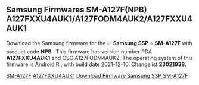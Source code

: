 <h2>Samsung Firmwares SM-A127F(NPB) A127FXXU4AUK1/A127FODM4AUK2/A127FXXU4AUK1</h2>
Download the Samsung firmware for the ✅ <strong>Samsung SSP </strong> ⭐ <strong>SM-A127F</strong> with product code <strong>NPB</strong> . This firmware has version number PDA <strong>A127FXXU4AUK1</strong> and CSC A127FODM4AUK2. The operating system of this firmware is Android R , with build date 2021-12-10. Changelist <strong>23021938</strong>.


[SM-A127F](https://samfirm.shop/samsung/model/SM-A127F)
[A127FXXU4AUK1](https://samfirm.shop/samsung/pda/A127FXXU4AUK1)
[Download Firmware Samsung SSP SM-A127F](https://samfirm.shop/samsung/firmware/481561)
